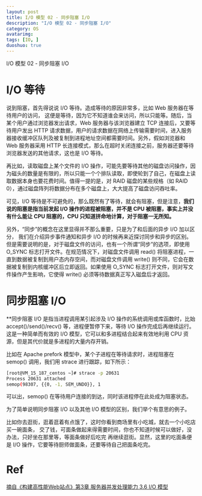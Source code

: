 ```yaml
---
layout: post
title: I/O 模型 02 - 同步阻塞 I/O
description: "I/O 模型 02 - 同步阻塞 I/O"
category: OS
avatarimg:
tags: [IO, ]
duoshuo: true
---
```


I/O 模型 02 - 同步阻塞 I/O

# I/O 等待

说到阻塞，首先得说说 I/O 等待。造成等待的原因非常多，比如 Web 服务器在等待用户的访问，
这便是等待，因为它不知道谁会来访问，所以只能等。随后，当某个用户通过浏览器发出请求，Web 服务器与该浏览器建立 TCP 连接后，又要等待用户发出 HTTP 请求数据，用户的请求数据在网络上传输需要时间，进入服务器接收缓冲区队列及被复制到进程地址空间都需要时间。另外，假如浏览器和 Web 服务器采用 HTTP 长连接模式，那么在超时关闭连接之前，服务器还要等待浏览器发送的其他请求，这也是 I/O 等待。


再比如，读取磁盘上某个文件的 I/O 操作，可能先要等待其他的磁盘访问操作，因为磁头的数量是有限的，所以只能一个个排队读取，即使轮到了自己，在磁盘上读取数据本身也要花费时间。值得一提的是，对 RAID 磁盘的某些规格（如 RAID 0），通过磁盘阵列将数据分布在多个磁盘上，大大提高了磁盘访问吞吐率。

可见，I/O 等待是不可避免的，那么既然有了等待，就会有阻塞，但是注意，**我们说的阻塞是指当前发起 I/O 操作的进程被阻塞，并不是 CPU 被阻塞，事实上并没有什么能让 CPU 阻塞的，CPU 只知道拼命地计算，对于阻塞一无所知。**

另外，“同步”的概念在这里显得并不那么重要，只是为了和后面的异步 I/O 加以区分，
我们在介绍异步事件通知和异步 I/O 的时候再来近探讨同步和异步的区别。但是需要说明的是，对于磁盘文件的访问，也有一个所谓“同步”的选项，即使用 O_SYNC 标志打开文件。在规范情况下，对磁盘文件调用 read() 将阻塞进程，一直到数据被复制到用户态内存空间，而对磁盘文件调用 write() 则不同，它会在数据被复制到内核缓冲区后立即返回。如果使用 O_SYNC 标志打开文件，则对写文件操作产生影响，它使得 write() 必须等待数据真正写入磁盘后才返回。  

# 同步阻塞 I/O

**同步阻塞 I/O 是指当进程调用某引起涉及 I/O 操作的系统调用或库函数时，比始 accept()/send()/recv() 等，进程便暂停下来，等待 I/O 操作完成后再继续运行。这是一种简单而有效的 I/O 模型，它可以和多进程结合起来有效地利用 CPU 资源，但是其代价就是多进程的大量内存开销。 

比如在 Apache prefork 模型中，某个子进程在等待请求时，进程阻塞在 semop() 调用，我们用 strace 进行跟踪，如下所示：

```bash
[root@VM_15_187_centos ~]# strace -p 20631
Process 20631 attached
semop(98307, {{0, -1, SEM_UNDO}}, 1

```    

可以出，semop() 在等待用户连接的到达，同时该进程停在此处成为阻塞状态。

为了简单说明同步阻塞 I/O 以及其他 I/O 模型的区别，我们举个有意思的例子。

比如你去逛街，逛着逛着有点饿了，这时你看到商场里有小吃城，就去一个小吃店买一碗面条，
交了钱，可面条做起来得需要时间，你也不知道时候可以做好，没办法，只好坐在那里等，等面条做好后吃完
再继续逛街。显然，这里的吃面条便是 I/O 操作，它要等待厨师做面条，还要等待自己把面条吃完。


# Ref
[摘自《构建高性能Web站点》第3章 服务器并发处理能力 3.6 I/O 模型](https://book.douban.com/subject/3924175/)  
